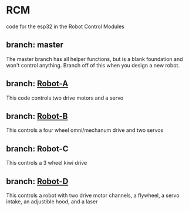 # RCM
code for the esp32 in the Robot Control Modules

## branch: master

The master branch has all helper functions, but is a blank foundation and won't control anything. Branch off of this when you design a new robot.

## branch: [Robot-A](https://github.com/RCMgames/RCM/discussions/21)

This code controls two drive motors and a servo

## branch: [Robot-B](https://github.com/RCMgames/RCM/discussions/23)

This controls a four wheel omni/mechanum drive and two servos

## branch: Robot-C

This controls a 3 wheel kiwi drive

## branch: [Robot-D](https://github.com/RCMgames/RCM/discussions/22)

This controls a robot with two drive motor channels, a flywheel, a servo intake, an adjustible hood, and a laser
